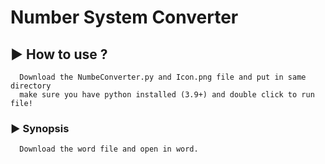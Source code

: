 # Number System Converter

##  ▶ How to use ?
      Download the NumbeConverter.py and Icon.png file and put in same directory
      make sure you have python installed (3.9+) and double click to run file!
      
### ▶ Synopsis
      Download the word file and open in word.